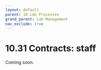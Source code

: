 ```yaml
---
layout: default
parent: 10 Lab Processes
grand_parent: Lab Management
nav_exclude: true
---
```


# 10.31 Contracts: staff

Coming soon.